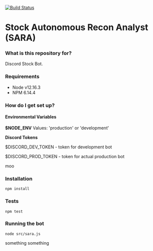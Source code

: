 [![Build Status](https://travis-ci.com/centr0/sara.svg?branch=master)](https://travis-ci.com/centr0/sara)

# Stock Autonomous Recon Analyst (SARA)

### What is this repository for? ###

Discord Stock Bot.

### Requirements ###

* Node v12.16.3
* NPM 6.14.4

### How do I get set up? ###

#### Environmental Variables

**$NODE_ENV**
Values: 'production' or 'development'

**Discord Tokens**

$DISCORD_DEV_TOKEN - token for development bot

$DISCORD_PROD_TOKEN - token for actual production bot

moo

### Installation

`npm install`

### Tests

`npm test`

### Running the bot

`node src/sara.js`

something
something